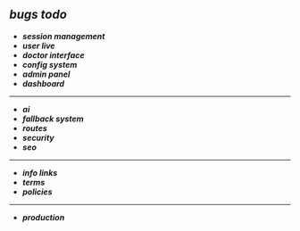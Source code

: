 ## ***bugs todo***
- ***session management***
- ***user live*** 
- ***doctor interface*** 
- ***config system*** 
- ***admin panel*** 
- ***dashboard***
***
- ***ai***
- ***fallback system***
- ***routes***
- ***security*** 
- ***seo*** 
***
- ***info links***
- ***terms*** 
- ***policies*** 
***
- ***production***
